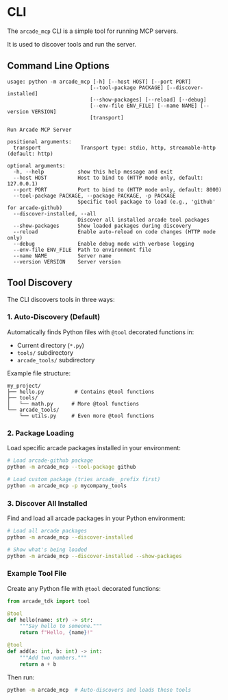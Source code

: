# CLI

The `arcade_mcp` CLI is a simple tool for running MCP servers.

It is used to discover tools and run the server.



## Command Line Options

```
usage: python -m arcade_mcp [-h] [--host HOST] [--port PORT]
                           [--tool-package PACKAGE] [--discover-installed]
                           [--show-packages] [--reload] [--debug]
                           [--env-file ENV_FILE] [--name NAME] [--version VERSION]
                           [transport]

Run Arcade MCP Server

positional arguments:
  transport             Transport type: stdio, http, streamable-http (default: http)

optional arguments:
  -h, --help           show this help message and exit
  --host HOST          Host to bind to (HTTP mode only, default: 127.0.0.1)
  --port PORT          Port to bind to (HTTP mode only, default: 8000)
  --tool-package PACKAGE, --package PACKAGE, -p PACKAGE
                       Specific tool package to load (e.g., 'github' for arcade-github)
  --discover-installed, --all
                       Discover all installed arcade tool packages
  --show-packages      Show loaded packages during discovery
  --reload             Enable auto-reload on code changes (HTTP mode only)
  --debug              Enable debug mode with verbose logging
  --env-file ENV_FILE  Path to environment file
  --name NAME          Server name
  --version VERSION    Server version
```

## Tool Discovery

The CLI discovers tools in three ways:

### 1. Auto-Discovery (Default)

Automatically finds Python files with `@tool` decorated functions in:
- Current directory (`*.py`)
- `tools/` subdirectory
- `arcade_tools/` subdirectory

Example file structure:
```
my_project/
├── hello.py          # Contains @tool functions
├── tools/
│   └── math.py      # More @tool functions
└── arcade_tools/
    └── utils.py     # Even more @tool functions
```

### 2. Package Loading

Load specific arcade packages installed in your environment:

```bash
# Load arcade-github package
python -m arcade_mcp --tool-package github

# Load custom package (tries arcade_ prefix first)
python -m arcade_mcp -p mycompany_tools
```

### 3. Discover All Installed

Find and load all arcade packages in your Python environment:

```bash
# Load all arcade packages
python -m arcade_mcp --discover-installed

# Show what's being loaded
python -m arcade_mcp --discover-installed --show-packages
```

### Example Tool File

Create any Python file with `@tool` decorated functions:

```python
from arcade_tdk import tool

@tool
def hello(name: str) -> str:
    """Say hello to someone."""
    return f"Hello, {name}!"

@tool
def add(a: int, b: int) -> int:
    """Add two numbers."""
    return a + b
```

Then run:
```bash
python -m arcade_mcp  # Auto-discovers and loads these tools
```
